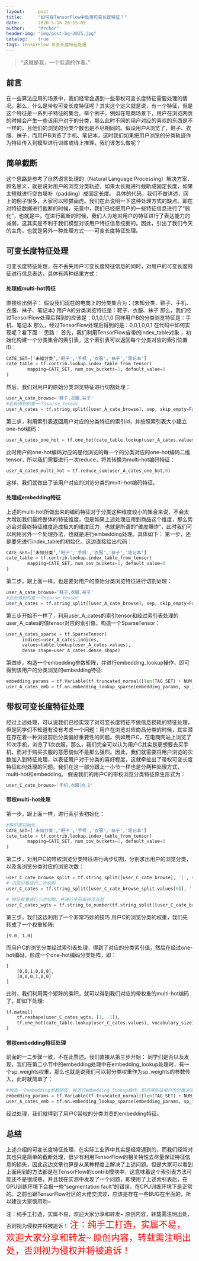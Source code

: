 ```yaml
---
layout:     post
title:      "如何在TensorFlow中处理可变长度特征？"
date:       2020-5-16 20:15:09
author:     "Mrchor"
header-img: "img/post-bg-2015.jpg"
catalog:	true
tags: TensorFlow 可变长度特征处理
---
```


> “这就是我，一个低调的作者。”


## 前言
在一些算法应用的场景中，我们经常会遇到一些带权可变长度特征需要处理的情况。那么，什么是带权可变长度特征呢？其实这个定义就是说，有一个特征，但是这个特征是一系列子特征的集合。举个例子，例如在电商场景下，用户在浏览网页的时候会产生一些该用户对于的分类，那么此时不同的用户对应的喜欢的东西是不一样的，且他们的浏览的分类个数也是不尽相同的。假设用户A浏览了，鞋子、衣服、袜子，而用户B浏览了手机、笔记本，这时我们如果把用户浏览的分类轨迹作为特征传入到模型进行训练或线上推理，我们该怎么做呢？

## 简单截断
这个思路是参考了自然语言处理的（Natural Language Processing）解决方案，顾名思义，就是说对用户的浏览分类轨迹，如果太长就进行截断成固定长度，如果太短就进行空白填补（padding）成固定长度。
具体的代码，我们不做详述，网上的例子很多，大家可以照猫画虎。我们在此说明一下这种处理方式的缺点。即在对特征数据进行截断的时候，无意中，我们已经把用户的一些特征信息进行了“弱化”，也就是中，在进行截断的时候，我们人为地对用户的特征进行了表达能力的减弱，这其实是不利于我们模型对该用户特征信息挖掘的。因此，引出了我们今天的主角，也就是另外一种处理方式——可变长度特征处理。


## 可变长度特征处理
可变长度特征处理，在不丢失用户可变长度特征信息的同时，对用户的可变长度特征进行信息表达，具体有两种结果方式：

#### 处理成multi-hot特征
直接给出例子：
假设我们现在的电商上的分类集合为：{未知分类、鞋子、手机、衣服、袜子、笔记本}
用户A的分类浏览特征是：鞋子、衣服、袜子
那么，我们经过TensorFlow处理后得到的应该是：0,1,0,1,1,0
同样用户B的分类浏览特征是：手机、笔记本
那么，经过TensorFlow处理后得到的是：0,0,1,0,0,1
在代码中如何实现呢？看下面：
思路：
首先，我们利用TensorFlow自带的index_table对象 ，初始化构建一个分类集合的索引表，这个索引表可以返回每个分类对应的索引位置ID：
``` python
CATE_SET=[‘未知分类’,'鞋子','手机','衣服','袜子','笔记本']
cate_table = tf.contrib.lookup.index_table_from_tensor(
        mapping=CATE_SET, num_oov_buckets=1, default_value=0
)
```
然后，我们对用户的原始分类浏览特征进行切割处理：
``` python
user_A_cate_browse='鞋子,衣服,袜子'
#此处得到的是一个sparse_tensor
user_A_cates = tf.string_split([user_A_cate_browse], sep, skip_empty=False)
```
第三步，利用索引表返回用户对应的分类特征的索引id，并按照索引表大小建立one-hot编码：
```python
user_A_cates_one_hot = tf.one_hot(cate_table.lookup(user_A_cates.values), len(CATE_SET))
```
此时用户的one-hot编码对应的是他浏览的每一个的分类对应的one-hot编码二维tensor，所以我们需要进行一次reduce，将其转换为multi-hot编码特征：
```python
user_A_cate3_multi_hot = tf.reduce_sum(user_A_cates_one_hot,0)
```
这样，我们就做出了该用户对应的浏览分类的multi-hot编码特征。
#### 处理成embedding特征
上述的multi-hot所做出来的编码特征对于分类这种维度较小的集合来说，不会太大增加我们最终整体的特征维度，但是如果上述处理应用到商品这个维度，那么势必会对最终特征维度造成极大的维度压力，也就是所谓的“维度爆炸”，此时我们可以利用另外一个处理办法，也就是进行embedding处理。具体如下：
第一步，还是要先进行index_table的初始化，这边直接给出代码：
```python
CATE_SET=[‘未知分类’,'鞋子','手机','衣服','袜子','笔记本']
cate_table = tf.contrib.lookup.index_table_from_tensor(
        mapping=CATE_SET, num_oov_buckets=1, default_value=0
)
```
第二步，跟上面一样，也是要对用户的原始分类浏览特征进行切割处理：
```python
user_A_cate_browse='鞋子,衣服,袜子'
#此处得到的是一个sparse_tensor
user_A_cates = tf.string_split([user_A_cate_browse], sep, skip_empty=False)
```
第三步开始不一样了，利用user_A_cates的索引tensor和经过索引表处理的user_A_cates的值tensor对应的索引值，构造一个SparseTensor：
```python
user_A_cates_sparse = tf.SparseTensor(
      indices=user_A_cates.indices,
      values=table.lookup(user_A_cates.values),
      dense_shape=user_A_cates.dense_shape)
```
第四步，构造一个embedding参数矩阵，并进行embedding_lookup操作，即可得到该用户的分类浏览的embedding特征:
```python
embedding_params = tf.Variable(tf.truncated_normal([len(TAG_SET) + NUM_OOV, TAG_EMBEDDING_DIM]))
user_A_cates_emb = tf.nn.embedding_lookup_sparse(embedding_params, sp_ids=user_A_cates_sparse, sp_weights=None)
```
## 带权可变长度特征处理
经过上述处理，可以说我们已经实现了对可变长度特征不做信息损耗的特征处理，但是同学们不知道有没有考虑一个问题：用户在浏览对应商品分类的时候，其实潜在存在着一种浏览前后分类偏好重要性的问题。例如用户C，在电商网站上浏览了10次手机，浏览了1次衣服，那么，我们完全可以认为用户C其实是更想要去买手机，而对于购买衣服的意愿貌似不是那么强烈。因此，我们就需要将用户浏览的次数加入到特征处理，以表征用户对于分类的喜好程度，这就牵扯出了带权可变长度特征如何处理的问题。我们在这一部分跟上一小节一样也是分两种处理方式，multi-hot和embedding。
假设我们的用户C的带权浏览分类特征原生形式为：
```python
user_C_cate_browse='手机,衣服|9,1'
```
#### 带权multi-hot处理
第一步，跟上面一样，进行索引表初始化：
```python
#索引表初始化
CATE_SET=['未知分类','鞋子','手机','衣服','袜子','笔记本']
cate_table = tf.contrib.lookup.index_table_from_tensor(
        mapping=CATE_SET, num_oov_buckets=1, default_value=0
)
```
第二步，对用户C的带权浏览分类特征进行两步切割，分别求出用户的浏览分类，以及各浏览分类对应的浏览次数：
```python
user_C_cate_browse_split = tf.string_split([user_C_cate_browse], '|', skip_empty=False)
# 浏览分类进行二次切割
user_C_cates = tf.string_split([user_C_cate_browse_split.values[0]], ',', skip_empty=False)

# 特征权重进行二次切割，并进行字符串转浮点型
user_C_cates_wgts = tf.string_to_number(tf.string_split([user_C_cate_browse_split.values[1]], ',').values, out_type=tf.float32)
```
第三步，我们这边利用了一个非常巧妙的技巧
用户C的浏览分类的权重，我们先转成了一个权重矩阵:
``` text
[9.0, 1.0]
```
而用户C的浏览分类经过索引表处理，得到了对应的分类索引值，然后在经过one-hot编码，形成一个one-hot编码分类矩阵，即：
``` text
[
    [0,0,1,0,0,0],
    [0,0,0,1,0,0]
]
```
此时，我们利用两个矩阵的乘积，就可以得到我们对应的带权重的multi-hot编码了，即如下处理:
``` python
tf.matmul(
    tf.reshape(user_C_cates_wgts, [1, -1]),
    tf.one_hot(cate_table.lookup(user_C_cates.values), vocabulary_size)
)
```
#### 带权embedding特征处理
前面的一二步骤一致，不在此赘述。我们直接从第三步开始：
同学们是否以及发现，我们在第二小节中的embedding处理中在embedding_lookup处理时，有一个sp_weights权重，那么也就是说我们可以将分类权重作为sp_weights的参数传入，此时就简单了：
``` python
#构造一个embedding参数矩阵，并进行embedding_lookup操作，即可得到该用户的分类浏览的embedding特征
embedding_params = tf.Variable(tf.truncated_normal([len(TAG_SET) + NUM_OOV, TAG_EMBEDDING_DIM]))
user_A_cates_emb = tf.nn.embedding_lookup_sparse(embedding_params, sp_ids=user_A_cates_sparse, sp_weights= tf.reshape(user_C_cates_wgts, [1, -1]))
```
经过处理，我们就得到了用户C带权的分类浏览的embedding特征。
## 总结
上述介绍的可变长度特征处理，在实际工业界中其实是经常遇到的，而我们经常对其也只是简单的截断处理，很少有利用TensorFlow的相关特性去尽量保证特征信息的损失，因此这边文章也算是从某种程度上解决了上述问题。但是大家可以看到上面用到的方法都是在TensorFlow的contrib模块中，这意味着这个索引表方法可能还不是很成熟，并且我在实测中发现了一个问题，即使用了上述索引表后，在GPU训练环境下会报一些“segmentation fault”的错误，在CPU训练环境下是正常的。之前也跟TensorFlow社区的大佬交流过，应该是存在一些BUG在里面的，所以建议大家慎用哟~

注：纯手工打造，实属不易，欢迎大家分享和转发~
原创内容，转载需注明出处，否则视为侵权并将被追诉！
<font color=Red size=5 face="微软雅黑">注：纯手工打造，实属不易，欢迎大家分享和转发~
原创内容，转载需注明出处，否则视为侵权并将被追诉！</font>

